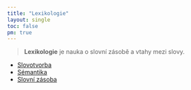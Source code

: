 ```yaml
---
title: "Lexikologie"
layout: single
toc: false
pm: true
---
```

> **Lexikologie** je nauka o slovní zásobě a vtahy mezi slovy.
- [Slovotvorba](/notes/school/czech/czech-grammar/lexicology/word-formation)
- [Sémantika](/notes/school/czech/czech-grammar/lexicology/semantics)
- [Slovní zásoba](/notes/school/czech/czech-grammar/lexicology/vocabulary)